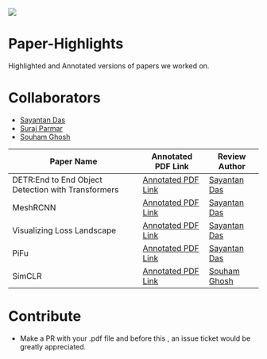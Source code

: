 ![](https://github.com/xournalpp/xournalpp/raw/master/readme/main.png)
# Paper-Highlights
Highlighted and Annotated versions of papers we worked on.

# Collaborators
- [Sayantan Das](https://github.com/ucalyptus/)
- [Suraj Parmar](https://github.com/parmarsuraj99/)
- [Souham Ghosh](https://github.com/Sgsouham/)

| Paper Name  | Annotated PDF Link |Review Author |
|---|---|---|
| DETR:End to End Object Detection with Transformers| [Annotated PDF Link](https://github.com/ucalyptus/Paper-Highlights/blob/master/DETR_up.pdf) | [Sayantan Das](https://github.com/ucalyptus/)|
| MeshRCNN | [Annotated PDF Link](https://github.com/ucalyptus/Paper-Highlights/blob/master/MESHRCNN_up.pdf) | [Sayantan Das](https://github.com/ucalyptus/)|
| Visualizing Loss Landscape| [Annotated PDF Link](https://github.com/ucalyptus/Paper-Highlights/blob/master/Visualizing%20Loss%20Landscape_up.pdf) | [Sayantan Das](https://github.com/ucalyptus/)|
| PiFu| [Annotated PDF Link](https://github.com/ucalyptus/Paper-Highlights/blob/master/pifu_up.pdf) | [Sayantan Das](https://github.com/ucalyptus/)|
|SimCLR| [Annotated PDF Link](https://github.com/ucalyptus/Paper-Highlights/blob/master/simclr.pdf) | [Souham Ghosh](https://github.com/Sgsouham/)|


# Contribute
- Make a PR with your .pdf file and before this , an issue ticket would be greatly appreciated.


